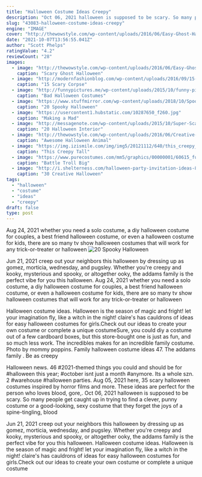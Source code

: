 ```yaml
---
title: "Halloween Costume Ideas Creepy"
description: "Oct 06, 2021 halloween is supposed to be scary. So many people get caught up in trying to find a clever, punny costume or a good-looking, sexy costume that they forget the joys of a spine-tingling, blood"
slug: "43083-halloween-costume-ideas-creepy"
engine: "IMAGE"
cover: "http://thewowstyle.com/wp-content/uploads/2016/06/Easy-Ghost-Halloween-Makeup.jpg"
date: "2021-10-07T13:56:55.041Z"
author: "Scott Phelps"
ratingValue: "4.2"
reviewCount: "28"
images:
  - image: "http://thewowstyle.com/wp-content/uploads/2016/06/Easy-Ghost-Halloween-Makeup.jpg"
    caption: "Scary Ghost Halloween"
  - image: "http://modernfashionblog.com/wp-content/uploads/2016/09/15-Scary-Corpse-Bride-Makeup-Looks-Ideas-For-Halloween-2016-15.jpg"
    caption: "15 Scary Corpse"
  - image: "http://funnypictures.me/wp-content/uploads/2015/10/funny-pictures-bad-halloween-costumes-SHomer-Simpson.jpg"
    caption: "Bad Halloween Costumes"
  - image: "https://www.stuffmirror.com/wp-content/uploads/2018/10/Spooky-Halloween-Table-Decorations14.jpg"
    caption: "20 Spooky Halloween"
  - image: "https://usercontent1.hubstatic.com/10287650_f260.jpg"
    caption: "Making a Mad"
  - image: "http://messagenote.com/wp-content/uploads/2015/10/Super-Scary-Halloween-Decorations.jpg"
    caption: "20 Halloween Interior"
  - image: "http://thewowstyle.com/wp-content/uploads/2016/06/Creative-Animal-Halloween-Makeup.jpg"
    caption: "Awesome Halloween Animal"
  - image: "https://img.izismile.com/img/img5/20121112/640/this_creepy_tall_man_costume_is_totally_awesome_640_04.jpg"
    caption: "This Creepy Tall"
  - image: "https://www.purecostumes.com/mm5/graphics/00000001/60615_full_1.jpg"
    caption: "Battle Troll Big"
  - image: "http://i.shelterness.com/halloween-party-invitation-ideas-8-500x374.jpg"
    caption: "30 Creative Halloween"
tags:
  - "halloween"
  - "costume"
  - "ideas"
  - "creepy"
draft: false
type: post
---
```


Aug 24, 2021 whether you need a solo costume, a diy halloween costume for couples, a best friend halloween costume, or even a halloween costume for kids, there are so many tv show halloween costumes that will work for any trick-or-treater or halloween
![20 Spooky Halloween](https://www.stuffmirror.com/wp-content/uploads/2018/10/Spooky-Halloween-Table-Decorations14.jpg "20 Spooky Halloween")

Jun 21, 2021 creep out your neighbors this halloween by dressing up as gomez, morticia, wednesday, and pugsley. Whether you&#39;re creepy and kooky, mysterious and spooky, or altogether ooky, the addams family is the perfect vibe for you this halloween. Aug 24, 2021 whether you need a solo costume, a diy halloween costume for couples, a best friend halloween costume, or even a halloween costume for kids, there are so many tv show halloween costumes that will work for any trick-or-treater or halloween
<!--inArticleAds-->

<!--galleryOne-->

Halloween costume ideas. Halloween is the season of magic and fright! let your imagination fly, like a witch in the night! claire's has cauldrons of ideas for easy halloween costumes for girls.Check out our ideas to create your own costume or complete a unique costumeSure, you could diy a costume out of a few cardboard boxes, but this store-bought one is just as fun, and so much less work. The incredibles makes for an incredible family costume. Photo by mommy poppins. Family halloween costume ideas 47. The addams family . Be as creepy
<!--inArticleAds-->

<!--galleryTwo-->

Halloween news. 46 #2021-themed things you could and should be for #halloween this year; #october isnt just a month #anymore. Its a whole szn. 2 #warehouse #halloween parties. Aug 05, 2021 here, 35 scary halloween costumes inspired by horror films and more. These ideas are perfect for the person who loves blood, gore,. Oct 06, 2021 halloween is supposed to be scary. So many people get caught up in trying to find a clever, punny costume or a good-looking, sexy costume that they forget the joys of a spine-tingling, blood
<!--galleryThree-->

Jun 21, 2021 creep out your neighbors this halloween by dressing up as gomez, morticia, wednesday, and pugsley. Whether you're creepy and kooky, mysterious and spooky, or altogether ooky, the addams family is the perfect vibe for you this halloween. Halloween costume ideas. Halloween is the season of magic and fright! let your imagination fly, like a witch in the night! claire's has cauldrons of ideas for easy halloween costumes for girls.Check out our ideas to create your own costume or complete a unique costume